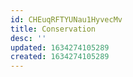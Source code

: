```yaml
---
id: CHEuqRFTYUNau1HyvecMv
title: Conservation
desc: ''
updated: 1634274105289
created: 1634274105289
---
```


